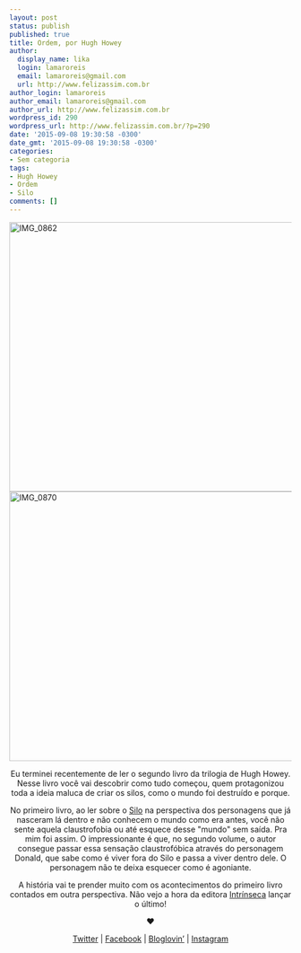 ```yaml
---
layout: post
status: publish
published: true
title: Ordem, por Hugh Howey
author:
  display_name: lika
  login: lamaroreis
  email: lamaroreis@gmail.com
  url: http://www.felizassim.com.br
author_login: lamaroreis
author_email: lamaroreis@gmail.com
author_url: http://www.felizassim.com.br
wordpress_id: 290
wordpress_url: http://www.felizassim.com.br/?p=290
date: '2015-09-08 19:30:58 -0300'
date_gmt: '2015-09-08 19:30:58 -0300'
categories:
- Sem categoria
tags:
- Hugh Howey
- Ordem
- Silo
comments: []
---
```

<p><a href="http://52.88.2.168/wp-content/uploads/2015/09/IMG_0862.jpg"><img class="aligncenter wp-image-292 size-large" src="http://52.88.2.168/wp-content/uploads/2015/09/IMG_0862-1024x768.jpg" alt="IMG_0862" width="640" height="480" /></a> <a href="http://52.88.2.168/wp-content/uploads/2015/09/IMG_0870.jpg"><img class="aligncenter wp-image-293 size-large" src="http://52.88.2.168/wp-content/uploads/2015/09/IMG_0870-1024x768.jpg" alt="IMG_0870" width="640" height="480" /></a></p>
<p style="text-align: center;">Eu terminei recentemente de ler o segundo livro da trilogia de Hugh Howey. Nesse livro voc&ecirc; vai descobrir como tudo come&ccedil;ou, quem protagonizou toda a ideia maluca de criar os silos, como o mundo foi destru&iacute;do e porque.</p></p>
<p style="text-align: center;">No primeiro livro, ao ler sobre o <a href="http://www.felizassim.com.br/silo-por-hugh-howey/">Silo</a> na perspectiva dos personagens que j&aacute; nasceram l&aacute; dentro e n&atilde;o conhecem o mundo como era antes, voc&ecirc; n&atilde;o sente aquela claustrofobia ou at&eacute; esquece desse "mundo" sem sa&iacute;da. Pra mim foi assim. O impressionante &eacute; que, no segundo volume, o autor consegue passar essa sensa&ccedil;&atilde;o claustrof&oacute;bica atrav&eacute;s do personagem Donald, que sabe como &eacute; viver fora do Silo e passa a viver dentro dele. O personagem n&atilde;o te deixa esquecer como &eacute; agoniante.</p></p>
<p style="text-align: center;">A hist&oacute;ria vai te prender muito com os acontecimentos do primeiro livro contados em outra perspectiva. N&atilde;o vejo a hora da editora <a href="http://www.intrinseca.com.br/ordem/">Intr&iacute;nseca</a> lan&ccedil;ar o &uacute;ltimo!</p></p>
<p style="text-align: center;"><b>&hearts;</b></p></p>
<p style="text-align: center;"><a href="https://twitter.com/lettiicee">Twitter</a> | <a href="http://www.facebook.com/blogfelizassim">Facebook</a> | <a href="https://www.bloglovin.com/blogs/feliz-assim-14224049">Bloglovin&rsquo;</a> | <a href="http://instagram.com/lettiicee">Instagram</a></p><br />
 </p>
